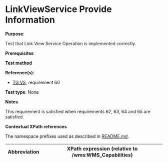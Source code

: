 # LinkViewService Provide Information

**Purpose**: 

Test that Link View Service Operation is implemented correctly.

**Prerequisites**

**Test method**



**Reference(s)**:

* [TG VS](./README.md#ref_TG_VS), requirement 60

**Test type**: None

**Notes**

This requirement is satisfied when requirements 62, 63, 64 and 65 are satisfied.

**Contextual XPath references**

The namespace prefixes used as described in [README.md](./README.md#namespaces).

Abbreviation                                               |  XPath expression (relative to /wms:WMS_Capabilities)
---------------------------------------------------------- | -------------------------------------------------------------------------
